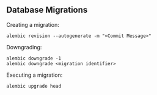 ## Database Migrations
Creating a migration:
```
alembic revision --autogenerate -m "<Commit Message>"
```

Downgrading:
```
alembic downgrade -1
alembic downgrade <migration identifier>
```

Executing a migration:
```
alembic upgrade head
```